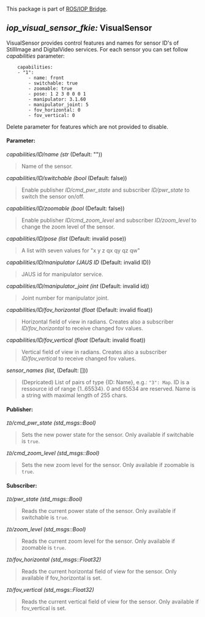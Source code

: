 This package is part of [ROS/IOP Bridge](https://github.com/fkie/iop_core/blob/master/README.md).


## _iop_visual_sensor_fkie:_ VisualSensor

VisualSensor provides control features and names for sensor ID's of StillImage and DigitalVideo services. For each sensor you can set follow _capabilities_ parameter:

```
    capabilities:
    - "1":
        - name: front
        - switchable: true
        - zoomable: true
        - pose: 1 2 3 0 0 0 1
        - manipulator: 3.1.60
        - manipulator_joint: 5
        - fov_horizontal: 0
        - fov_vertical: 0

```
Delete parameter for features which are not provided to disable.


#### Parameter:

_capabilities/ID/name (str_ (Default: ""))

> Name of the sensor.

_capabilities/ID/switchable (bool_ (Default: false))

> Enable publisher _ID/cmd_pwr_state_ and subscriber _ID/pwr_state_ to switch the sensor on/off.

_capabilities/ID/zoomable (bool_ (Default: false))

> Enable publisher _ID/cmd_zoom_level_ and subscriber _ID/zoom_level_ to change the zoom level of the sensor.

_capabilities/ID/pose (list_ (Default: invalid pose))

> A list with seven values for "x y z qx qy qz qw"

_capabilities/ID/manipulator (JAUS ID_ (Default: invalid ID))

> JAUS id for manipulator service.

_capabilities/ID/manipulator_joint (int_ (Default: invalid id))

> Joint number for manipulator joint.

_capabilities/ID/fov_horizontal (float_ (Default: invalid float))

> Horizontal field of view in radians. Creates also a subscriber _ID/fov_horizontal_ to receive changed fov values.

_capabilities/ID/fov_vertical (float_ (Default: invalid float))

> Vertical field of view in radians. Creates also a subscriber _ID/fov_vertical_ to receive changed fov values.

_sensor_names (list_, (Default: []))

> (Depricated) List of pairs of type {ID: Name}, e.g.: ```"3": Map```. ID is a ressource id of range {1..65534}. 0 and 65534 are reserved. Name is a string with maximal length of 255 chars.

#### Publisher:

_`ID`/cmd_pwr_state (std_msgs::Bool)_

> Sets the new power state for the sensor. Only available if switchable is `true`.

_`ID`/cmd_zoom_level (std_msgs::Bool)_

> Sets the new zoom level for the sensor. Only available if zoomable is `true`.


#### Subscriber:

_`ID`/pwr_state (std_msgs::Bool)_

> Reads the current power state of the sensor. Only available if switchable is `true`.

_`ID`/zoom_level (std_msgs::Bool)_

> Reads the current zoom level for the sensor. Only available if zoomable is `true`.

_`ID`/fov_horizontal (std_msgs::Float32)_

> Reads the current horizontal field of view for the sensor. Only available if fov_horizontal is set.

_`ID`/fov_vertical (std_msgs::Float32)_

> Reads the current vertical field of view for the sensor. Only available if fov_vertical is set.

